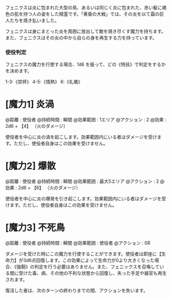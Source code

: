 フェニクスは炎に包まれた大型の鳥、あるいは同じく炎に包まれた、赤い髪に褐色の肌を持つ人の姿をした精霊です。「黄昏の大戦」では、その炎を以て霜の巨人たちを焼き払いました。

フェニクスは身にまとった炎を周囲に放出して敵を焼き尽くす魔力を持ちます。また、フェニクスはその炎の中から自らの身を再生する力を持っています。

### 使役判定

フェニクスの魔力を行使する場合、1d6 を振って、どの《特技》で判定をするかを決めます。

1-3:《崇拝》	4-5:《情熱》	6:《礼儀》

# [魔力1] 炎渦

@距離 : 使役者	@持続時間 : 瞬間	@効果範囲 : 1エリア	@アクション : 2	@効果 : 2d6 + 【4】 （火のダメージ）

使役者を中心に炎の渦を起こします。効果範囲内にいる者はダメージを受けます。ただし、使役者自身はこの効果を受けません。

# [魔力2] 爆散

@距離 : 使役者	@持続時間 : 瞬間	@効果範囲 : 最大5エリア	@アクション : 2	@効果 : 2d6 + 【6】 （火のダメージ）

使役者を中心に炎の爆発を引き起こします。効果範囲内にいる者はダメージを受けます。ただし、使役者自身はこの効果を受けません。

# [魔力3] 不死鳥

@距離 : 使役者	@持続時間 : 瞬間	@効果範囲 : 使役者	@アクション : 0R

ダメージを受けた時にこの魔力を行使することができます。使役者は即座に【生命力】が3d6点回復します。この効果によって生命力が0より大きくなった場合、《強靭》の判定を行う必要はありません。また、フェニックスを召喚している間に受けた毒、病、その他の不利な状態から回復し、失った手足や器官も再生されます。

復活した者は、次のターンの終わりまでの間、アクションを失います。
